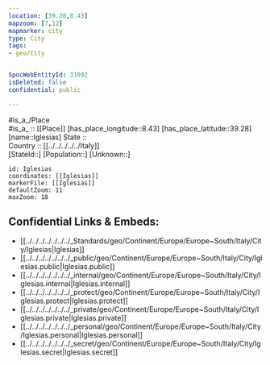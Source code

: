 ```yaml
---
location: [39.28,8.43] 
mapzoom: [7,12] 
mapmarker: city 
type: City
tags:
- geo/City


SpocWebEntityId: 31092
isDeleted: false
confidential: public

---
```

#is_a_/Place  
#is_a_ :: [[Place]] 
[has_place_longitude::8.43] 
[has_place_latitude::39.28] 
[name::Iglesias] 
State ::  
Country :: [[../../../../../Italy]]  
[StateId::] 
[Population::] 
[Unknown::] 


```leaflet
id: Iglesias
coordinates: [[Iglesias]] 
markerFile: [[Iglesias]] 
defaultZoom: 11 
maxZoom: 18
```


## Confidential Links & Embeds: 
- [[../../../../../../../_Standards/geo/Continent/Europe/Europe~South/Italy/City/Iglesias|Iglesias]] 
- [[../../../../../../../_public/geo/Continent/Europe/Europe~South/Italy/City/Iglesias.public|Iglesias.public]] 
- [[../../../../../../../_internal/geo/Continent/Europe/Europe~South/Italy/City/Iglesias.internal|Iglesias.internal]] 
- [[../../../../../../../_protect/geo/Continent/Europe/Europe~South/Italy/City/Iglesias.protect|Iglesias.protect]] 
- [[../../../../../../../_private/geo/Continent/Europe/Europe~South/Italy/City/Iglesias.private|Iglesias.private]] 
- [[../../../../../../../_personal/geo/Continent/Europe/Europe~South/Italy/City/Iglesias.personal|Iglesias.personal]] 
- [[../../../../../../../_secret/geo/Continent/Europe/Europe~South/Italy/City/Iglesias.secret|Iglesias.secret]] 
